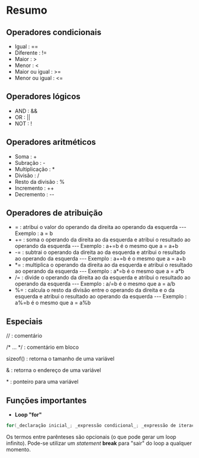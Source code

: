 # Resumo

## Operadores condicionais

- Igual : ==
- Diferente : !=
- Maior : >
- Menor : <
- Maior ou igual : >=
- Menor ou igual : <=

## Operadores lógicos

- AND : &&
- OR : ||
- NOT : !

## Operadores aritméticos

- Soma : +
- Subração : -
- Multiplicação : *
- Divisão : /
- Resto da divisão : %
- Incremento : ++
- Decremento : --

## Operadores de atribuição

- =	: atribui o valor do operando da direita ao operando da esquerda --- Exemplo : a = b
- += : soma o operando da direita ao da esquerda e atribui o resultado ao operando da esquerda --- Exemplo : a+=b é o mesmo que a = a+b
- -= : subtrai o operando da direita ao da esquerda e atribui o resultado ao operando da esquerda --- Exemplo : a+=b é o mesmo que a = a+b
- \*= : multiplica o operando da direita ao da esquerda e atribui o resultado ao operando da esquerda --- Exemplo : a*=b é o mesmo que a = a*b
- /= : divide o operando da direita ao da esquerda e atribui o resultado ao operando da esquerda --- Exemplo : a/=b é o mesmo que a = a/b
- %= : calcula o resto da divisão entre o operando da direita e o da esquerda e atribui o resultado ao operando da esquerda --- Exemplo : a%=b é o mesmo que a = a%b

## Especiais

// : comentário

/\* ... \*/ : comentário em bloco 

sizeof() : retorna o tamanho de uma variável

& : retorna o endereço de uma variável

\* : ponteiro para uma variável

## Funções importantes

- **Loop "for"**

```c
for(_declaração inicial_; _expressão condicional_; _expressão de iteração_){_loop statement_}

```

Os termos entre parênteses são opcionais (o que pode gerar um loop infinito). Pode-se utilizar um _statement_ **break** para "sair" do loop a qualquer momento.
